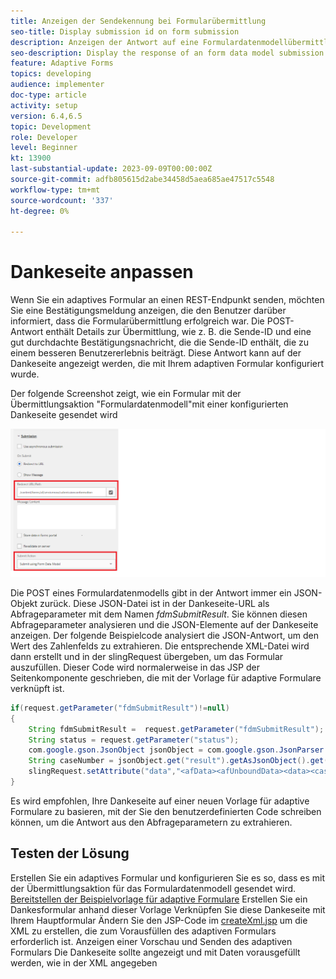 ```yaml
---
title: Anzeigen der Sendekennung bei Formularübermittlung
seo-title: Display submission id on form submission
description: Anzeigen der Antwort auf eine Formulardatenmodellübermittlung auf der Dankeseite
seo-description: Display the response of an form data model submission in thank you page
feature: Adaptive Forms
topics: developing
audience: implementer
doc-type: article
activity: setup
version: 6.4,6.5
topic: Development
role: Developer
level: Beginner
kt: 13900
last-substantial-update: 2023-09-09T00:00:00Z
source-git-commit: adfb805615d2abe34458d5aea685ae47517c5548
workflow-type: tm+mt
source-wordcount: '337'
ht-degree: 0%

---
```


# Dankeseite anpassen

Wenn Sie ein adaptives Formular an einen REST-Endpunkt senden, möchten Sie eine Bestätigungsmeldung anzeigen, die den Benutzer darüber informiert, dass die Formularübermittlung erfolgreich war. Die POST-Antwort enthält Details zur Übermittlung, wie z. B. die Sende-ID und eine gut durchdachte Bestätigungsnachricht, die die Sende-ID enthält, die zu einem besseren Benutzererlebnis beiträgt. Diese Antwort kann auf der Dankeseite angezeigt werden, die mit Ihrem adaptiven Formular konfiguriert wurde.

Der folgende Screenshot zeigt, wie ein Formular mit der Übermittlungsaktion &quot;Formulardatenmodell&quot;mit einer konfigurierten Dankeseite gesendet wird

![thank-you-page](./assets/thank-you-page-fdm-submit.png)

Die POST eines Formulardatenmodells gibt in der Antwort immer ein JSON-Objekt zurück. Diese JSON-Datei ist in der Dankeseite-URL als Abfrageparameter mit dem Namen _fdmSubmitResult_. Sie können diesen Abfrageparameter analysieren und die JSON-Elemente auf der Dankeseite anzeigen.
Der folgende Beispielcode analysiert die JSON-Antwort, um den Wert des Zahlenfelds zu extrahieren. Die entsprechende XML-Datei wird dann erstellt und in der slingRequest übergeben, um das Formular auszufüllen. Dieser Code wird normalerweise in das JSP der Seitenkomponente geschrieben, die mit der Vorlage für adaptive Formulare verknüpft ist.

```java
if(request.getParameter("fdmSubmitResult")!=null)
{
    String fdmSubmitResult =  request.getParameter("fdmSubmitResult");
    String status = request.getParameter("status");
    com.google.gson.JsonObject jsonObject = com.google.gson.JsonParser.parseString(fdmSubmitResult).getAsJsonObject();
    String caseNumber = jsonObject.get("result").getAsJsonObject().get("number").getAsString();
    slingRequest.setAttribute("data","<afData><afUnboundData><data><caseNumber>"+caseNumber+"</caseNumber><status>"+status+"</status></data></afUnboundData></afData>");
}
```

Es wird empfohlen, Ihre Dankeseite auf einer neuen Vorlage für adaptive Formulare zu basieren, mit der Sie den benutzerdefinierten Code schreiben können, um die Antwort aus den Abfrageparametern zu extrahieren.

## Testen der Lösung

Erstellen Sie ein adaptives Formular und konfigurieren Sie es so, dass es mit der Übermittlungsaktion für das Formulardatenmodell gesendet wird.
[Bereitstellen der Beispielvorlage für adaptive Formulare](assets/thank-you-page-template.zip)
Erstellen Sie ein Dankesformular anhand dieser Vorlage Verknüpfen Sie diese Dankeseite mit Ihrem Hauptformular Ändern Sie den JSP-Code im [createXml.jsp](http://localhost:4502/apps/thank-you-page-template/component/page/thankyoupage/createxml.jsp) um die XML zu erstellen, die zum Vorausfüllen des adaptiven Formulars erforderlich ist.
Anzeigen einer Vorschau und Senden des adaptiven Formulars
Die Dankeseite sollte angezeigt und mit Daten vorausgefüllt werden, wie in der XML angegeben



